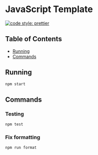 # JavaScript Template

[![code style: prettier](https://img.shields.io/badge/code_style-prettier-ff69b4.svg?style=flat-square)](https://github.com/prettier/prettier)

## Table of Contents

-   [Running](#running)
-   [Commands](#commands)

## Running

```bash
npm start
```

## Commands

### Testing

```bash
npm test
```

### Fix formatting

```bash
npm run format
```

